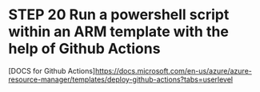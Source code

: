 # STEP 20 Run a powershell script within an ARM template with the help of Github Actions


[DOCS for Github Actions]https://docs.microsoft.com/en-us/azure/azure-resource-manager/templates/deploy-github-actions?tabs=userlevel

